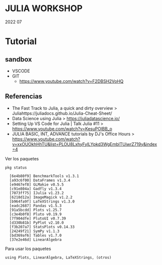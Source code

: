 # JULIA WORKSHOP
2022 07

# Tutorial
## sandbox
+ VSCODE
+ GIT
  + https://www.youtube.com/watch?v=F2DBSH2VoHQ
  
## Referencias
+ The Fast Track to Julia, a quick and dirty overview > Juliahttps://juliadocs.github.io/Julia-Cheat-Sheet/
+ Data Science using Julia > https://juliadatascience.io/
+ Setting Up VS Code for Julia | Talk Julia #11 > https://www.youtube.com/watch?v=KesuPOlBB_o
+ JULIA BASIC, INT, ADVANCE tutorials by DJ's Office Hours > https://www.youtube.com/watch?v=xxOUOkhHhTU&list=PLOU8LxhyFylLYpkd3WgEmblTUiwrZ719y&index=4

Ver los paquetes
```
pkg status
```

```
  [6e4b80f9] BenchmarkTools v1.3.1
  [a93c6f00] DataFrames v1.3.4
  [e9467ef8] GLMakie v0.5.5
  [c91e804a] Gadfly v1.3.4
  [7073ff75] IJulia v1.23.2
  [6218d12a] ImageMagick v1.2.2
  [b964fa9f] LaTeXStrings v1.3.0
  [eadc2687] Pandas v1.5.3
  [91a5bcdd] Plots v1.25.7
  [c3e4b0f8] Pluto v0.19.9
  [7f904dfe] PlutoUI v0.7.39
  [d330b81b] PyPlot v2.10.0
  [f3b207a7] StatsPlots v0.14.33
  [24249f21] SymPy v1.1.3
  [bd369af6] Tables v1.7.0
  [37e2e46d] LinearAlgebra
```
Para usar los paquetes 
```
using Plots, LinearAlgebra, LaTeXStrings, (otros)
```

